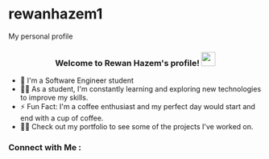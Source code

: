 # rewanhazem1
My personal profile


<h3 align="center">
  Welcome to Rewan Hazem's profile!
  <img src="https://media.giphy.com/media/hvRJCLFzcasrR4ia7z/giphy.gif" width="28">
</h3>

<!-- Typing SVG by DenverCoder1 - https://github.com/DenverCoder1/readme-typing-svg -->
<p align="center">
  <a href="https://github.com/DenverCoder1/readme-typing-svg"><Always%20learning%20new%20things&font=Fira%20Code&center=true&width=440&height=45&color=f75c7e&vCenter=true&size=22"></a>
</p> 

- 🏢 I'm a Software Engineer student
- 👨‍💻 As a student, I'm constantly learning and exploring new technologies to improve my skills.
- ⚡ Fun Fact: I'm a coffee enthusiast and my perfect day would start and end with a cup of coffee.
- 👨‍💻 Check out my portfolio to see some of the projects I've worked on.


### Connect with Me :

<a href="https://www.linkedin.com/in/rewan-hazem-312b102b2/?lipi=urn%3Ali%3Apage%3Ad_flagship3_feed%3B7N9WTR0JRKiiOkw%2FAfZqog%3D%3D"/></a>

 


